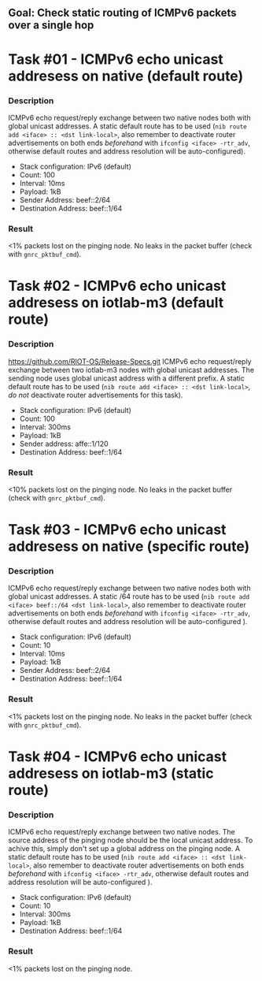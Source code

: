 ## Goal: Check static routing of ICMPv6 packets over a single hop

Task #01 - ICMPv6 echo unicast addresess on native (default route)
==================================================================
### Description

ICMPv6 echo request/reply exchange between two native nodes both with global
unicast addresses. A static default route has to be used
(`nib route add <iface> :: <dst link-local>`, also remember to deactivate router
advertisements on both ends *beforehand* with `ifconfig <iface> -rtr_adv`,
otherwise default routes and address resolution will be auto-configured).
* Stack configuration: IPv6 (default)
* Count:                  100
* Interval:               10ms
* Payload:                1kB
* Sender Address:         beef::2/64
* Destination Address:    beef::1/64

### Result

<1% packets lost on the pinging node.
No leaks in the packet buffer (check with `gnrc_pktbuf_cmd`).


Task #02 - ICMPv6 echo unicast addresess on iotlab-m3 (default route)
=====================================================================
### Description
https://github.com/RIOT-OS/Release-Specs.git
ICMPv6 echo request/reply exchange between two iotlab-m3 nodes with global
unicast addresses. The sending node uses global unicast address with a
different prefix. A static default route has to be used
(`nib route add <iface> :: <dst link-local>`, *do not* deactivate router
advertisements for this task).
* Stack configuration: IPv6 (default)
* Count:                  100
* Interval:               300ms
* Payload:                1kB
* Sender address:         affe::1/120
* Destination Address:    beef::1/64

### Result

<10% packets lost on the pinging node.
No leaks in the packet buffer (check with `gnrc_pktbuf_cmd`).

Task #03 - ICMPv6 echo unicast addresess on native (specific route)
===================================================================
### Description

ICMPv6 echo request/reply exchange between two native nodes both with global
unicast addresses. A static /64 route has to be used
(`nib route add <iface> beef::/64 <dst link-local>`, also remember to deactivate
router advertisements on both ends *beforehand* with `ifconfig <iface> -rtr_adv`,
otherwise default routes and address resolution will be auto-configured ).
* Stack configuration: IPv6 (default)
* Count:                  10
* Interval:               10ms
* Payload:                1kB
* Sender Address:         beef::2/64
* Destination Address:    beef::1/64

### Result

<1% packets lost on the pinging node.
No leaks in the packet buffer (check with `gnrc_pktbuf_cmd`).

Task #04 - ICMPv6 echo unicast addresess on iotlab-m3 (static route)
====================================================================
### Description

ICMPv6 echo request/reply exchange between two native nodes. The source address of the
pinging node should be the local unicast address. To achive this, simply don't
set up a global address on the pinging node. A static default route has to be used
(`nib route add <iface> :: <dst link-local>`, also remember to deactivate
router advertisements on both ends *beforehand* with `ifconfig <iface> -rtr_adv`,
otherwise default routes and address resolution will be auto-configured ).
* Stack configuration: IPv6 (default)
* Count:                  10
* Interval:               300ms
* Payload:                1kB
* Destination Address:    beef::1/64

### Result

<1% packets lost on the pinging node.
